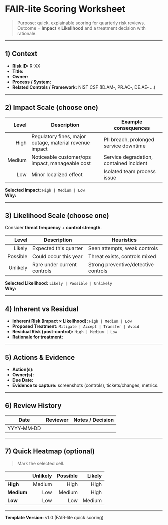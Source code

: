 # FAIR‑lite Scoring Worksheet

> Purpose: quick, explainable scoring for quarterly risk reviews. Outcome = **Impact × Likelihood** and a treatment decision with rationale.

---

## 1) Context
- **Risk ID:** R-XX  
- **Title:**  
- **Owner:**  
- **Process / System:**  
- **Related Controls / Framework:** NIST CSF (ID.AM‑, PR.AC‑, DE.AE‑ …)

---

## 2) Impact Scale (choose one)
| Level | Description | Example consequences |
|------:|-------------|----------------------|
| High  | Regulatory fines, major outage, material revenue impact | PII breach, prolonged service downtime |
| Medium| Noticeable customer/ops impact, manageable cost | Service degradation, contained incident |
| Low   | Minor localized effect | Isolated team process issue |

**Selected Impact:** `High | Medium | Low`  
**Why:**  

---

## 3) Likelihood Scale (choose one)
Consider **threat frequency** + **control strength**.

| Level  | Description | Heuristics |
|-------:|-------------|------------|
| Likely | Expected this quarter | Seen attempts, weak controls |
| Possible | Could occur this year | Threat exists, controls mixed |
| Unlikely | Rare under current controls | Strong preventive/detective controls |

**Selected Likelihood:** `Likely | Possible | Unlikely`  
**Why:**  

---

## 4) Inherent vs Residual
- **Inherent Risk (Impact × Likelihood):** `High | Medium | Low`
- **Proposed Treatment:** `Mitigate | Accept | Transfer | Avoid`
- **Residual Risk (post‑control):** `High | Medium | Low`
- **Rationale for treatment:**  

---

## 5) Actions & Evidence
- **Action(s):**  
- **Owner(s):**  
- **Due Date:**  
- **Evidence to capture:** screenshots (controls), tickets/changes, metrics.

---

## 6) Review History
| Date | Reviewer | Notes / Decision |
|------|----------|------------------|
| YYYY‑MM‑DD | | |

---

## 7) Quick Heatmap (optional)
> Mark the selected cell.

|            | **Unlikely** | **Possible** | **Likely** |
|------------|--------------:|-------------:|-----------:|
| **High**   |      Medium   |     High     |    High    |
| **Medium** |       Low     |     Medium   |    High    |
| **Low**    |       Low     |      Low     |   Medium   |

---

**Template Version:** v1.0 (FAIR‑lite quick scoring)
